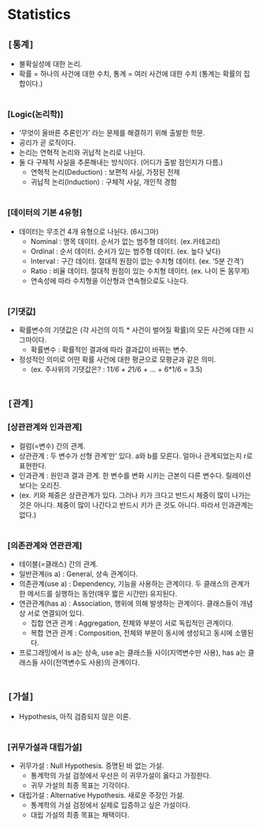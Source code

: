 # Statistics

## `[통계]`
* 불확실성에 대한 논리.
* 확률 = 하나의 사건에 대한 수치, 통계 = 여러 사건에 대한 수치 (통계는 확률의 집합이다.)<br><br>

### [Logic(논리학)]
* ‘무엇이 올바른 추론인가’ 라는 문제를 해결하기 위해 출발한 학문.
* 공리가 곧 로직이다.
* 논리는 연혁적 논리와 귀납적 논리로 나뉜다.
* 둘 다 구체적 사실을 추론해내는 방식이다. (어디가 출발 점인지가 다름.)
    * 연혁적 논리(Deduction) : 보편적 사실, 가정된 전제 
    * 귀납적 논리(Induction) : 구체적 사실, 개인적 경험<br><br>

### [데이터의 기본 4유형]
* 데이터는 무조건 4개 유형으로 나뉜다. (6시그마)
    * Nominal : 명목 데이터. 순서가 없는 범주형 데이터. (ex.카테고리)
    * Ordinal : 순서 데이터. 순서가 있는 범주형 데이터. (ex. 높다 낮다)
    * Interval : 구간 데이터. 절대적 원점이 없는 수치형 데이터. (ex. ‘5분 간격’)
    * Ratio : 비율 데이터. 절대적 원점이 있는 수치형 데이터. (ex. 나이 돈 몸무게)
    * 연속성에 따라 수치형을 이산형과 연속형으로도 나눈다.<br><br>

### [기댓값]
* 확률변수의 기댓값은 (각 사건의 이득 * 사건이 벌어질 확률)의 모든 사건에 대한 시그마이다.
    * 확률변수 : 확률적인 결과에 따라 결과값이 바뀌는 변수.
* 정성적인 의미로 어떤 확률 사건에 대한 평균으로 모평균과 같은 의미.
    * (ex. 주사위의 기댓값은? : 1*1/6 + 2*1/6 + … + 6*1/6 = 3.5)<br><br>



## `[관계]`

### [상관관계와 인과관계]
* 컬럼(=변수) 간의 관계.
* 상관관계 : 두 변수가 선형 관계’만’ 있다. a와 b를 모른다. 얼마나 관계되었는지 r로 표현한다.
* 인과관계 : 원인과 결과 관계. 한 변수를 변화 시키는 근본이 다른 변수다. 릴레이션 보다는 오리진.
* (ex. 키와 체중은 상관관계가 있다. 그러나 키가 크다고 반드시 체중이 많이 나가는 것은 아니다. 체중이 많이 나간다고 반드시 키가 큰 것도 아니다. 따라서 인과관계는 없다.)<br><br>

### [의존관계와 연관관계]
* 테이블(=클래스) 간의 관계.
* 일반관계(is a) : General, 상속 관계이다.
* 의존관계(use a) : Dependency, 기능을 사용하는 관계이다. 두 클래스의 관계가 한 메서드를 실행하는 동안(매우 짧은 시간만) 유지된다.
* 연관관계(has a) : Association, 행위에 의해 발생하는 관계이다. 클래스들이 개념상 서로 연결되어 있다.
    * 집합 연관 관계 : Aggregation, 전체와 부분이 서로 독립적인 관계이다.
    * 복합 연관 관계 : Composition, 전체와 부분이 동시에 생성되고 동시에 소멸된다.
* 프로그래밍에서 is a는 상속, use a는 클래스들 사이(지역변수만 사용), has a는 클래스들 사이(전역변수도 사용)의 관계이다.<br><br>



## `[가설]`
* Hypothesis, 아직 검증되지 않은 이론.<br><br>

### [귀무가설과 대립가설]
* 귀무가설 : Null Hypothesis. 증명된 바 없는 가설.
    * 통계학의 가설 검정에서 우선은 이 귀무가설이 옳다고 가정한다.
    * 귀무 가설의 최종 목표는 기각이다.
* 대립가설 : Alternative Hypothesis. 새로운 주장인 가설.
    * 통계학의 가설 검정에서 실제로 입증하고 싶은 가설이다.
    * 대립 가설의 최종 목표는 채택이다.<br><br>